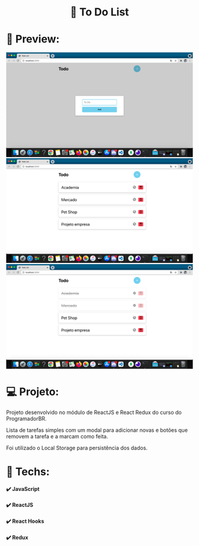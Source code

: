 <h1 align="center">📝 To Do List</h1>
<h1>📸 Preview: </h1>
<img src="./public/assets/todo-photo1.png" alt="Todo Photo">
<img src="./public/assets/todo-photo2.png" alt="Todo Photo">
<img src="./public/assets/todo-photo3.png" alt="Todo Photo">
<h1>💻 Projeto: </h1>
<p>Projeto desenvolvido no módulo de ReactJS e React Redux do curso do ProgramadorBR.</p>
<p>Lista de tarefas simples com um modal para adicionar novas e botões que 
   removem a tarefa e a marcam como feita.
</p>
<p>Foi utilizado o Local Storage para persistência dos dados.</p>
<h1>🚀 Techs:</h1>
<h4> ✔️ JavaScript</h4>
<h4> ✔️ ReactJS</h4>
<h4> ✔️ React Hooks</h4>
<h4> ✔️ Redux</h4>
